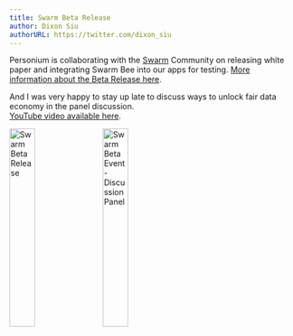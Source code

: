 ```yaml
---
title: Swarm Beta Release
author: Dixon Siu
authorURL: https://twitter.com/dixon_siu
---
```


Personium is collaborating with the [Swarm](https://swarm.ethereum.org/) Community on releasing white paper and integrating Swarm Bee into our apps for testing. [More information about the Beta Release here](https://medium.com/ethereum-swarm/swarm-beta-release-get-together-on-september-28th-48ce5735467c).  

And I was very happy to stay up late to discuss ways to unlock fair data economy in the panel discussion.  
[YouTube video available here](https://www.youtube.com/watch?v=GJfYG0RUfqM).  

<div style="display: inline">
<img
  style="margin-right: 10px;"
  src="/images/news/swarm-beta-release-image.png"
  width="30%"
  title="Swarm Beta Release"
/>
<img
  style="margin-right: 10px;"
  src="/images/news/swarm-beta-event.png"
  width="30%"
  title="Swarm Beta Event - Discussion Panel"
/></div>  